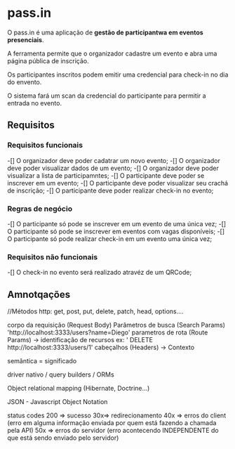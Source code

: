 # pass.in

O pass.in é uma aplicação de **gestão de participantwa em eventos presenciais**.

A ferramenta permite que o organizador cadastre um evento e abra uma página pública de inscrição.

Os participantes inscritos podem emitir uma credencial para check-in no dia do envento.

O sistema fará um scan da credencial do participante para permitir a entrada no evento.

## Requisitos

### Requisitos funcionais

-[] O organizador deve poder cadatrar um novo evento;
-[] O organizador deve poder visualizar dados de um evento;
-[] O organizador deve poder visualizar a lista de participamntes;
-[] O participante deve poder se inscrever em um evento;
-[] O participante deve poder visualizar seu crachá de inscrição;
-[] O participante deve poder realizar check-in no evento;

### Regras de negócio

-[] O participante só pode se inscrever em um evento de uma única vez;
-[] O participante só pode se inscrever em eventos com vagas disponíveis;
-[] O participante só pode realizar check-in em um evento uma única vez;

### Requisitos não funcionais

-[] O check-in no evento será realizado atravéz de um QRCode;



## Amnotqações

//Métodos http: get, post, put, delete, patch, head, options....

corpo da requisição (Request Body)
Parâmetros de busca (Search Params) 'http://localhost:3333/users?name=Diego'
parametros de rota (Route Params)  -> identificação de recursos ex: ' DELETE http://localhost:3333/users/1'
cabeçalhos (Headers) -> Contexto  

semântica = significado

driver nativo / query builders / ORMs

Object relational mapping (Hibernate, Doctrine...)

JSON - Javascript Object Notation

 status codes 
 200 => sucesso
 30x=> redirecionamento
 40x => erros do client (erro em alguma informação enviada por quem está fazendo a chamada pela API)
 50x => erros do servidor (erro acontecendo INDEPENDENTE do que está sendo enviado pelo servidor)


